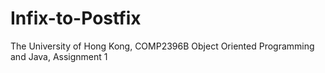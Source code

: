 # Infix-to-Postfix
The University of Hong Kong, COMP2396B Object Oriented Programming and Java, Assignment 1
